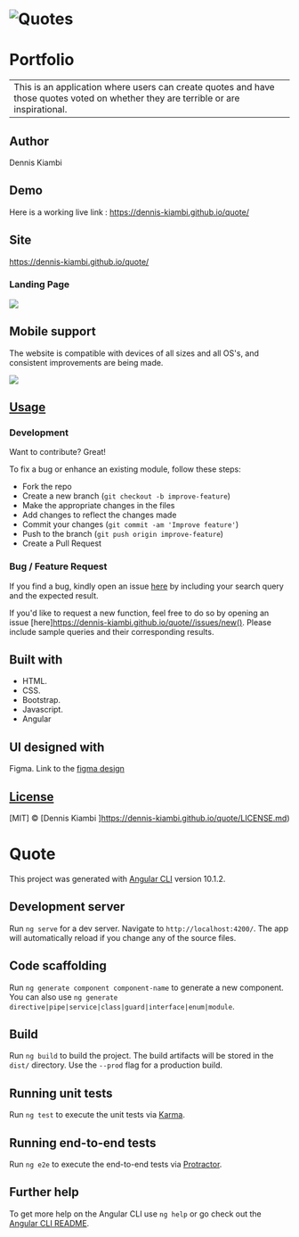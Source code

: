 # ![Quotes](https://dennis-kiambi.github.io/quote/)
# Portfolio
<table>
<tr>
<td>
 This is an application where users can create quotes and have those quotes voted on whether they are terrible or are inspirational.
</td>
</tr>
</table>

## Author
Dennis Kiambi

## Demo
Here is a working live link :  https://dennis-kiambi.github.io/quote/


## Site
https://dennis-kiambi.github.io/quote/

### Landing Page

![](https://dennis-kiambi.github.io/quote/)

## Mobile support
The website is compatible with devices of all sizes and all OS's, and consistent improvements are being made.

![](https://dennis-kiambi.github.io/quote/)




## [Usage](https://dennis-kiambi.github.io/quote/) 

### Development
Want to contribute? Great!

To fix a bug or enhance an existing module, follow these steps:

- Fork the repo
- Create a new branch (`git checkout -b improve-feature`)
- Make the appropriate changes in the files
- Add changes to reflect the changes made
- Commit your changes (`git commit -am 'Improve feature'`)
- Push to the branch (`git push origin improve-feature`)
- Create a Pull Request 

### Bug / Feature Request

If you find a bug, kindly open an issue [here](https://dennis-kiambi.github.io/quote/) by including your search query and the expected result.

If you'd like to request a new function, feel free to do so by opening an issue [here]https://dennis-kiambi.github.io/quote//issues/new(). Please include sample queries and their corresponding results.


## Built with 

- HTML.
- CSS.
- Bootstrap.
- Javascript.
- Angular

## UI designed with
Figma. Link to the [figma design](https://www.figma.com/file/e1VWtDhh2v1whp0IN8dpdV/Quotes-app?node-id=0%3A1)


## [License](https://dennis-kiambi.github.io/quote/LICENSE.md)

[MIT] © [Dennis Kiambi ]https://dennis-kiambi.github.io/quote/LICENSE.md)


# Quote

This project was generated with [Angular CLI](https://github.com/angular/angular-cli) version 10.1.2.

## Development server

Run `ng serve` for a dev server. Navigate to `http://localhost:4200/`. The app will automatically reload if you change any of the source files.

## Code scaffolding

Run `ng generate component component-name` to generate a new component. You can also use `ng generate directive|pipe|service|class|guard|interface|enum|module`.

## Build

Run `ng build` to build the project. The build artifacts will be stored in the `dist/` directory. Use the `--prod` flag for a production build.

## Running unit tests

Run `ng test` to execute the unit tests via [Karma](https://karma-runner.github.io).

## Running end-to-end tests

Run `ng e2e` to execute the end-to-end tests via [Protractor](http://www.protractortest.org/).

## Further help

To get more help on the Angular CLI use `ng help` or go check out the [Angular CLI README](https://github.com/angular/angular-cli/blob/master/README.md).
